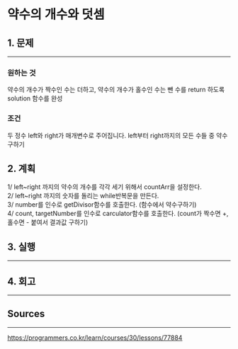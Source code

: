 # 약수의 개수와 덧셈
## 1. 문제
***
### 원하는 것
약수의 개수가 짝수인 수는 더하고, 약수의 개수가 홀수인 수는 뺀 수를 return 하도록 solution 함수를 완성

### 조건
두 정수 left와 right가 매개변수로 주어집니다. left부터 right까지의 모든 수들 중 약수구하기

## 2. 계획
1/ left~right 까지의 약수의 개수를 각각 세기 위해서 countArr을 설정한다. </br>
2/ left~right 까지의 숫자를 돌리는 while반복문을 만든다. </br>
3/ number를 인수로 getDivisor함수를 호출한다. (함수에서 약수구하기) </br>
4/ count, targetNumber를 인수로 carculator함수를 호출한다. (count가 짝수면 +, 홀수면 - 붙여서 결과값 구하기) </br>

## 3. 실행
***
## 4. 회고
***

## Sources
***
https://programmers.co.kr/learn/courses/30/lessons/77884
